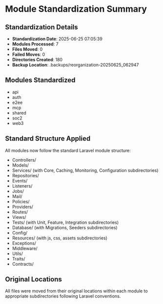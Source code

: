 # Module Standardization Summary

## Standardization Details

- **Standardization Date**: 2025-06-25 07:05:39
- **Modules Processed**: 7
- **Files Moved**: 0
- **Failed Moves**: 0
- **Directories Created**: 180
- **Backup Location**: .backups/reorganization-20250625_062947

## Modules Standardized

- api
- auth
- e2ee
- mcp
- shared
- soc2
- web3
## Standard Structure Applied

All modules now follow the standard Laravel module structure:

- Controllers/
- Models/
- Services/ (with Core, Caching, Monitoring, Configuration subdirectories)
- Repositories/
- Events/
- Listeners/
- Jobs/
- Mail/
- Policies/
- Providers/
- Routes/
- Views/
- Tests/ (with Unit, Feature, Integration subdirectories)
- Database/ (with Migrations, Seeders subdirectories)
- Config/
- Resources/ (with js, css, assets subdirectories)
- Exceptions/
- Middleware/
- Utils/
- Traits/
- Contracts/

## Original Locations

All files were moved from their original locations within each module to appropriate subdirectories following Laravel conventions.
